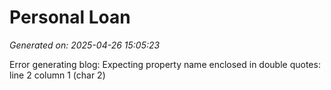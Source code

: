 # Personal Loan

*Generated on: 2025-04-26 15:05:23*

Error generating blog: Expecting property name enclosed in double quotes: line 2 column 1 (char 2)

